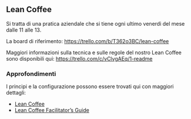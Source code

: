 Lean Coffee
---------------------

Si tratta di una pratica aziendale che si tiene ogni ultimo venerdì del mese dalle 11 alle 13.

La board di riferimento: https://trello.com/b/T362o3BC/lean-coffee

Maggiori informazioni sulla tecnica e sulle regole del nostro Lean Coffee sono disponibili qui: https://trello.com/c/vClvgAEq/1-readme

### Approfondimenti

I principi e la configurazione possono essere trovati qui con maggiori dettagli:

- [Lean Coffee](http://leancoffee.org/)
- [Lean Coffee Facilitator’s Guide](https://medium.com/agile-outside-the-box/lean-coffee-facilitator-s-guide-d79d9f13d0a9)
